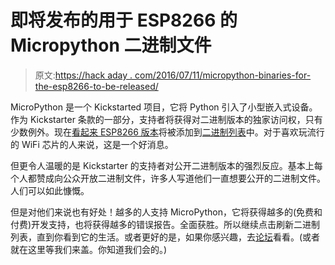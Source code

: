 # 即将发布的用于 ESP8266 的 Micropython 二进制文件

> 原文:[https://hack aday . com/2016/07/11/micropython-binaries-for-the-esp8266-to-be-released/](https://hackaday.com/2016/07/11/micropython-binaries-for-the-esp8266-to-be-released/)

MicroPython 是一个 Kickstarted 项目，它将 Python 引入了小型嵌入式设备。作为 Kickstarter 条款的一部分，支持者将获得对二进制版本的独家访问权，只有少数例外。现在[看起来 ESP8266 版本](https://www.kickstarter.com/projects/214379695/micropython-on-the-esp8266-beautifully-easy-iot/posts/1626478)将被添加到[二进制列表](https://micropython.org/download/)中。对于喜欢玩流行的 WiFi 芯片的人来说，这是一个好消息。

但更令人温暖的是 Kickstarter 的支持者对公开二进制版本的强烈反应。基本上每个人都赞成向公众开放二进制文件，许多人写道他们一直想要公开的二进制文件。人们可以如此慷慨。

但是对他们来说也有好处！越多的人支持 MicroPython，它将获得越多的(免费和付费)开发支持，也将获得越多的错误报告。全面获胜。所以继续点击刷新二进制列表，直到你看到它的生活。或者更好的是，如果你感兴趣，去[论坛](http://forum.micropython.org/)看看。(或者就在这里等我们来盖。你知道我们会的。)